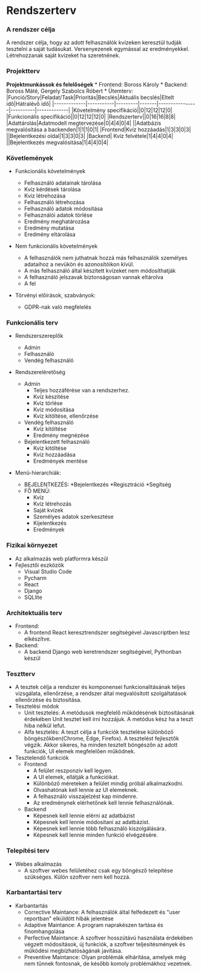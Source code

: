 # Rendszerterv
### A rendszer célja
A rendszer célja, hogy az adott felhasználók kvízeken keresztül tudják tesztelni a saját tudásukat. Versenyezenek egymással az eredményekkel. Létrehozzanak saját kvízeket ha szeretnének.

### Projektterv
__Projektmunkássok és felelőségek__
	* Frontend: Boross Károly
	* Backend: Boross Máté, Gergely Szabolcs Róbert
	* Ütemterv:
|Funció/Story|Feladat/Task|Prioritás|Becslés|Aktuális becslés|Eltelt idő|Hátralévő idő|
|-------------|-----------|---------|-------|----------------|----------|-------------|
|Követelmény specifikáció||0|12|12|12|0|
|Funkcionális specifikáció||0|12|12|12|0|
|Rendszerterv||0|16|16|8|8|
|Adattárolás|Adatmodell megtervezése|0|4|4|0|4|
||Adatbázis megvalósítása a backenden|1|1|1|0|1|
|Frontend|Kvíz hozzáadás|1|3|3|0|3|
||Bejelentkezési oldal|1|3|3|0|3|
|Backend| Kvíz felvétele|1|4|4|0|4|
||Bejelentkezés megvalósitása|1|4|4|0|4|

### Követlemények
* Funkcionális követelmények
	* Felhasználó adatainak tárolása
	* Kvíz kérdések tárolása
	* Kvíz létrehozása
	* Felhasználó létrehozása
	* Felhasználó adatok módosítása
	* Felhasználói adatok törlése
	* Eredmény meghatározása
	* Eredmény mutatása
	* Eredmény eltárolása
	
* Nem funkcionális követelmények
	* A felhasználók nem juthatnak hozzá más felhasználók személyes adataihoz a
nevükön és azonosítóikon kívül.
	* A más felhasználó által készített kvízeket nem módosíthatják
	* A felhasználó jelszavak biztonságosan vannak eltárolva
	* A fel

* Törvényi előírások, szabványok:
	* GDPR-nak való megfelelés

### Funkcionális terv
* Rendszerszereplők
  * Admin
  * Felhasználó
  * Vendég felhasználó
* Rendszereléretőség
	* Admin
      * Teljes hozzáférése van a rendszerhez.
      * Kvíz készítése
      * Kvíz törlése 
      * Kvíz módositása
      * Kvíz kitöltése, ellenőrzése
    * Vendég felhasználó
      * Kvíz kitöltése
      * Eredmény megnézése
    * Bejelentkezett felhasználó
      * Kvíz kitöltése
      * Kvíz hozzáadása
      * Eredmények mentése

* Menü-hierarchiák:
	* BEJELENTKEZÉS:
		*Bejelentkezés
		*Regisztráció
		*Segítség
	* FŐ MENÜ:
		* Kvíz
		* Kvíz létrehozás
		* Saját kvízek
		* Személyes adatok szerkesztése
		* Kijelentkezés
		* Eredmények

### Fizikai környezet
* Az alkalmazás web platformra készül
* Fejlesztői eszközök
	* Visual Studio Code
	* Pycharm
	* React
	* Django
	* SQLlite
		
### Architektuális terv
* Frontend:
	* A frontend React keresztrendszer segítségével Javascriptben lesz elkészítve.
* Backend:
	* A backend Django web keretrendszer segítségével, Pythonban készül

### Tesztterv
* A tesztek célja a rendszer és komponensei funkcionalitásának teljes vizsgálata, ellenőrzése, a rendszer által megvalósított szolgáltatások ellenőrzése és biztosítása.
* Tesztelési módok
	* Unit tesztelés: A metódusok megfelelő működésének biztosításának érdekében Unit tesztet kell írni hozzájuk. A metódus kész ha a teszt hiba nélkül lefut.
	* Alfa tesztelés: A teszt célja a funkciók tesztelése különböző böngészőkben(Chrome, Edge, Firefox). A tesztelést fejlesztők végzik. Akkor sikeres, ha minden tesztelt böngészőn az adott funkciók, UI elemek megfelelően működnek.
* Tesztelendő funkciók
	* Frontend
		* A felület reszponzív kell legyen.
		* A UI elemek, ellátják a funkcióikat.
		* Különböző méreteken a felület mindig próbál alkalmazkodni.
		* Olvashatónak kell lennie az UI elemeknek.
		* A felhasználó visszajelzést kap mindenre.
		* Az eredménynek elérhetőnek kell lennie felhasználónak.
	* Backend
		* Képesnek kell lennie elérni az adatbázist
		* Képesnek kell lennie módositani az adatbázist.
		* Képesnek kell lennie több felhasználó kiszolgálására.
		* Képesnek kell lennie minden funkció elvégzésére.

### Telepítési terv
* Webes alkalmazás
	* A szoftver webes felületéhez csak egy böngésző telepítése szükséges. Külön szoftver nem kell hozzá.

### Karbantartási terv
* Karbantartás
	* Corrective Maintance: A felhasználók által felfedezett és "user reportban" elküldött hibák jelentése
	* Adaptive Maintance: A program naprakészen tartása és finomhangolása
	* Perfective Maintance: A szoftver hosszútávú használata érdekében végzett módosítások, új funkciók, a szoftver teljesitésmények és működési megbízhatóságának javítása.
	* Preventive Maintance: Olyan problémák elhárítása, amelyek még nem tűnnek fontosnak, de később komoly problémákhoz vezetnek.